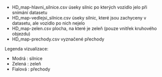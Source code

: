 - HD_map-hlavni_silnice.csv
    úseky silnic po kterých vozidlo jelo při snímání datasetu
- HD_map-vedlejsi_silnice.csv
    úseky silnic, které jsou zachyceny v datasetu, ale vozidlo po nich nejelo
- HD_map-zelen.csv
    plocha, na které je zeleň (pouze vnitřek kruhového objezdu)
- HD_map-prechody.csv
    vyznačené přechody

Legenda vizualizace: 
- Modrá : silnice
- Zelená : zeleň
- Fialová : přechody